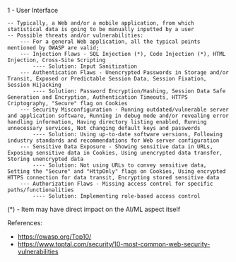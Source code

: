 1 - User Interface

	-- Typically, a Web and/or a mobile application, from which statistical data is going to be manually inputted by a user
	-- Possible threats and/or vulnerabilities:
		--- For a general Web application, all the typical points mentioned by OWASP are valid;
		--- Injection Flaws - SQL Injection (*), Code Injection (*), HTML Injection, Cross-Site Scripting
			---- Solution: Input Sanitization
		--- Authentication Flaws - Unencrypted Passwords in Storage and/or Transit, Exposed or Predictable Session Data, Session Fixation, Session Hijacking
			---- Solution: Password Encryption/Hashing, Session Data Safe Generation and Encryption, Authentication Timeouts, HTTPS Criptography, "Secure" flag on Cookies
		--- Security Misconfiguration - Running outdated/vulnerable server and application software, Running in debug mode and/or revealing error handling information, Having directory listing enabled, Running unnecessary services, Not changing default keys and passwords
			---- Solution: Using up-to-date software versions, Following industry standards and recommendations for Web server configuration
		--- Sensitive Data Exposure - Showing sensitive data in URLs, Exposing sensitive data in Cookies, Using unencrypted data transfer, Storing unencrypted data
			---- Solution: Not using URLs to convey sensitive data, Setting the "Secure" and "HttpOnly" flags on Cookies, Using encrypted HTTPS connection for data transit, Encrypting stored sensitive data
		--- Authorization Flaws - Missing access control for specific paths/functionalities
			---- Solution: Implementing role-based access control

(*) - Item may have direct impact on the AI/ML aspect itself

References:

- https://owasp.org/Top10/
- https://www.toptal.com/security/10-most-common-web-security-vulnerabilities
